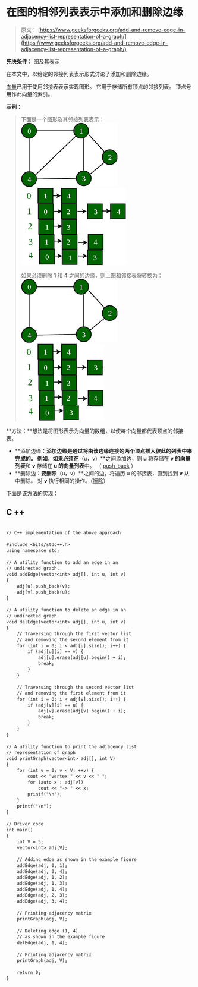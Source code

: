 # 在图的相邻列表表示中添加和删除边缘

> 原文： [https://www.geeksforgeeks.org/add-and-remove-edge-in-adjacency-list-representation-of-a-graph/](https://www.geeksforgeeks.org/add-and-remove-edge-in-adjacency-list-representation-of-a-graph/)

**先决条件：** [图及其表示](https://www.geeksforgeeks.org/graph-and-its-representations/)

在本文中，以给定的邻接列表表示形式讨论了添加和删除边缘。

[向量](http://www.geeksforgeeks.org/vector-in-cpp-stl/)已用于使用邻接表表示实现图形。 它用于存储所有顶点的邻接列表。 顶点号用作此向量的索引。

**示例：**

> 下面是一个图形及其邻接列表表示：
> ![](img/d6c07f8a0da03ab5169848d80e7d068a.png) ![](img/66667b9b55b2625d1b01cb30931d1456.png)
> 
> 如果必须删除 **1** 和 **4** 之间的边缘，则上图和邻接表将转换为：
> ![](img/a1819464173409231652624a4ef3cfea.png) ![](img/d80ff7d74420b33f7eeef9d0620638d2.png)

**方法：**想法是将图形表示为向量的数组，以使每个向量都代表顶点的邻接表。

*   **添加边缘：**添加边缘是通过将由该边缘连接的两个顶点插入彼此的列表中来完成的。 例如，如果必须在**（u，v）**之间添加边，则 **u** 将存储在 **v 的向量列表**和 **v** 存储在 **u 的向量列表**中。 （ [push_back](https://www.geeksforgeeks.org/vectorpush_back-vectorpop_back-c-stl/) ）
*   **删除边：**要删除**（u，v）**之间的边，将遍历 u 的邻接表，直到找到 **v** 从中删除。 对 **v** 执行相同的操作。（[擦除](https://www.geeksforgeeks.org/vectorclear-vectorerase-c-stl/)）

下面是该方法的实现：

## C ++

```

// C++ implementation of the above approach 

#include <bits/stdc++.h> 
using namespace std; 

// A utility function to add an edge in an 
// undirected graph. 
void addEdge(vector<int> adj[], int u, int v) 
{ 
    adj[u].push_back(v); 
    adj[v].push_back(u); 
} 

// A utility function to delete an edge in an 
// undirected graph. 
void delEdge(vector<int> adj[], int u, int v) 
{ 
    // Traversing through the first vector list 
    // and removing the second element from it 
    for (int i = 0; i < adj[u].size(); i++) { 
        if (adj[u][i] == v) { 
            adj[u].erase(adj[u].begin() + i); 
            break; 
        } 
    } 

    // Traversing through the second vector list 
    // and removing the first element from it 
    for (int i = 0; i < adj[v].size(); i++) { 
        if (adj[v][i] == u) { 
            adj[v].erase(adj[v].begin() + i); 
            break; 
        } 
    } 
} 

// A utility function to print the adjacency list 
// representation of graph 
void printGraph(vector<int> adj[], int V) 
{ 
    for (int v = 0; v < V; ++v) { 
        cout << "vertex " << v << " "; 
        for (auto x : adj[v]) 
            cout << "-> " << x; 
        printf("\n"); 
    } 
    printf("\n"); 
} 

// Driver code 
int main() 
{ 
    int V = 5; 
    vector<int> adj[V]; 

    // Adding edge as shown in the example figure 
    addEdge(adj, 0, 1); 
    addEdge(adj, 0, 4); 
    addEdge(adj, 1, 2); 
    addEdge(adj, 1, 3); 
    addEdge(adj, 1, 4); 
    addEdge(adj, 2, 3); 
    addEdge(adj, 3, 4); 

    // Printing adjacency matrix 
    printGraph(adj, V); 

    // Deleting edge (1, 4) 
    // as shown in the example figure 
    delEdge(adj, 1, 4); 

    // Printing adjacency matrix 
    printGraph(adj, V); 

    return 0; 
} 

```